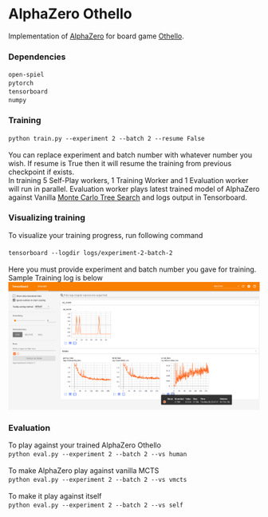 # AlphaZero Othello

Implementation of [AlphaZero](https://deepmind.com/blog/article/alphazero-shedding-new-light-grand-games-chess-shogi-and-go) for board game [Othello](https://en.wikipedia.org/wiki/Othello).

### Dependencies
`open-spiel` <br/>
`pytorch`<br/>
`tensorboard`<br/>
`numpy`<br/>

### Training
`python train.py --experiment 2 --batch 2 --resume False` <br/><br/>
You can replace experiment and batch number with whatever number you wish. 
If resume is True then it will resume the training from previous checkpoint if exists.
<br/>
In training 5 Self-Play workers, 1 Training Worker and 1 Evaluation worker will run in parallel. 
Evaluation worker plays latest trained model of AlphaZero against Vanilla [Monte Carlo Tree Search](https://en.wikipedia.org/wiki/Monte_Carlo_tree_search) and logs output in Tensorboard.
<br/>
### Visualizing training
To visualize your training progress, run following command <br/><br/>
`tensorboard --logdir logs/experiment-2-batch-2` <br/><br/>
Here you must provide experiment and batch number you gave for training. <br/>
Sample Training log is below
![Sample Training Log](screenshots/Othello-Training.png)

### Evaluation
To play against your trained AlphaZero Othello <br/>
`python eval.py --experiment 2 --batch 2 --vs human` <br/><br/>
To make AlphaZero play against vanilla MCTS <br/>
`python eval.py --experiment 2 --batch 2 --vs vmcts` <br/><br/>
To make it play against itself <br/>
`python eval.py --experiment 2 --batch 2 --vs self` <br/><br/>